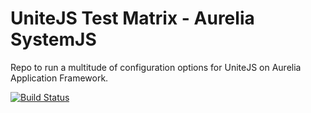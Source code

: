 # UniteJS Test Matrix - Aurelia SystemJS

Repo to run a multitude of configuration options for UniteJS on Aurelia Application Framework.

[![Build Status][travis-image]][travis-url]

[travis-url]: https://travis-ci.org/unitejs-test-matrix/au-requirejs-matrix/
[travis-image]: http://img.shields.io/travis/unitejs-test-matrix/au-requirejs-matrix/master.svg?style=flat
